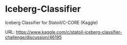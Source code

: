 # Iceberg-Classifier
Iceberg Classifier for Statoil/C-CORE (Kaggle)

URL: https://www.kaggle.com/c/statoil-iceberg-classifier-challenge/discussion/46195
